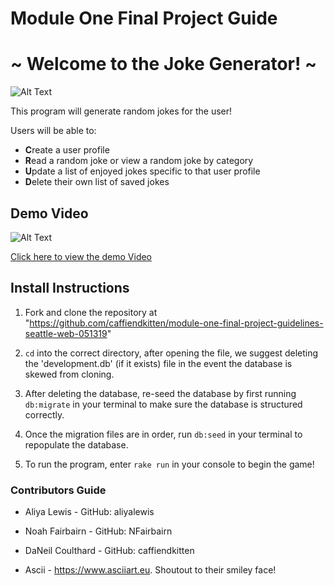 # Module One Final Project Guide
# ~ Welcome to the Joke Generator! ~


![Alt Text](https://media.giphy.com/media/110p6MTAv0x5Cw/giphy.gif)


This program will generate random jokes for the user!

Users will be able to:
 - **C**reate a user profile
 - **R**ead a random joke or view a random joke by category
 - **U**pdate a list of enjoyed jokes specific to that user profile
 - **D**elete their own list of saved jokes


## Demo Video

![Alt Text](https://gph.is/2k08q8u)

[Click here to view the demo Video](https://youtu.be/cDwFE1yhrSM)


## Install Instructions

1. Fork and clone the repository at "https://github.com/caffiendkitten/module-one-final-project-guidelines-seattle-web-051319"

2. `cd` into the correct directory, after opening the file, we suggest deleting the 'development.db' (if it exists) file in the event the database is skewed from cloning.

3. After deleting the database, re-seed the database by first running `db:migrate` in your terminal to make sure the database is structured correctly.

4. Once the migration files are in order, run `db:seed` in your terminal to repopulate the database.

5. To run the program, enter `rake run` in your console to begin the game!

### Contributors Guide

- Aliya Lewis - GitHub: aliyalewis

- Noah Fairbairn - GitHub: NFairbairn

- DaNeil Coulthard - GitHub: caffiendkitten

- Ascii -  https://www.asciiart.eu. Shoutout to their smiley face!
